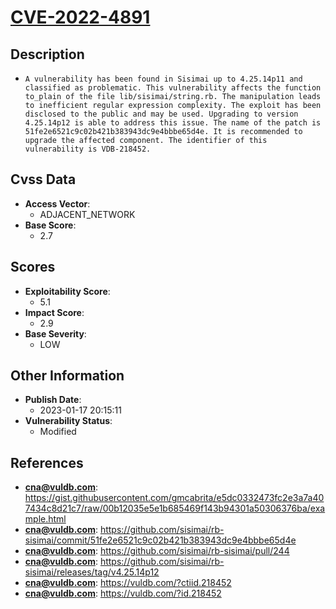 
# [CVE-2022-4891](https://gist.githubusercontent.com/gmcabrita/e5dc0332473fc2e3a7a407434c8d21c7/raw/00b12035e5e1b685469f143b94301a50306376ba/example.html)

## Description

- `A vulnerability has been found in Sisimai up to 4.25.14p11 and classified as problematic. This vulnerability affects the function to_plain of the file lib/sisimai/string.rb. The manipulation leads to inefficient regular expression complexity. The exploit has been disclosed to the public and may be used. Upgrading to version 4.25.14p12 is able to address this issue. The name of the patch is 51fe2e6521c9c02b421b383943dc9e4bbbe65d4e. It is recommended to upgrade the affected component. The identifier of this vulnerability is VDB-218452.`

## Cvss Data

- **Access Vector**:
  - ADJACENT_NETWORK
- **Base Score**:
  - 2.7

## Scores

- **Exploitability Score**:
  - 5.1
- **Impact Score**:
  - 2.9
- **Base Severity**:
  - LOW

## Other Information

- **Publish Date**:
  - 2023-01-17 20:15:11
- **Vulnerability Status**:
  - Modified

## References

- **cna@vuldb.com**: https://gist.githubusercontent.com/gmcabrita/e5dc0332473fc2e3a7a407434c8d21c7/raw/00b12035e5e1b685469f143b94301a50306376ba/example.html
- **cna@vuldb.com**: https://github.com/sisimai/rb-sisimai/commit/51fe2e6521c9c02b421b383943dc9e4bbbe65d4e
- **cna@vuldb.com**: https://github.com/sisimai/rb-sisimai/pull/244
- **cna@vuldb.com**: https://github.com/sisimai/rb-sisimai/releases/tag/v4.25.14p12
- **cna@vuldb.com**: https://vuldb.com/?ctiid.218452
- **cna@vuldb.com**: https://vuldb.com/?id.218452
